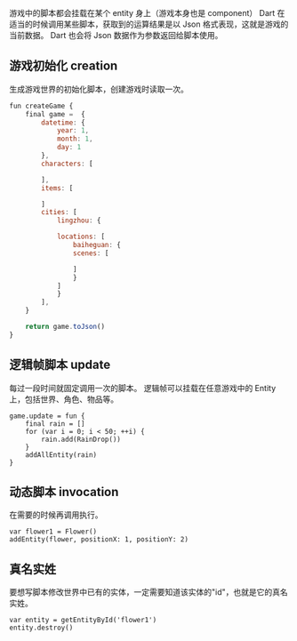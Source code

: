 游戏中的脚本都会挂载在某个 entity 身上（游戏本身也是 component）
Dart 在适当的时候调用某些脚本，获取到的运算结果是以 Json 格式表现，这就是游戏的当前数据。
Dart 也会将 Json 数据作为参数返回给脚本使用。

## 游戏初始化 creation

生成游戏世界的初始化脚本，创建游戏时读取一次。

```javascript
fun createGame {
    final game =  {
        datetime: {
            year: 1,
            month: 1,
            day: 1
        },
        characters: [

        ],
        items: [

        ]
        cities: [
            lingzhou: {

            locations: [
                baiheguan: {
                scenes: [

                ]
                }
            ]
            }
        ],
    }

    return game.toJson()
}
```

## 逻辑帧脚本 update

每过一段时间就固定调用一次的脚本。
逻辑帧可以挂载在任意游戏中的 Entity 上，包括世界、角色、物品等。

```
game.update = fun {
    final rain = []
    for (var i = 0; i < 50; ++i) {
        rain.add(RainDrop())
    }
    addAllEntity(rain)
}
```

## 动态脚本 invocation

在需要的时候再调用执行。

```
var flower1 = Flower()
addEntity(flower, positionX: 1, positionY: 2)
```

## 真名实姓

要想写脚本修改世界中已有的实体，一定需要知道该实体的"id"，也就是它的真名实姓。

```
var entity = getEntityById('flower1')
entity.destroy()
```

